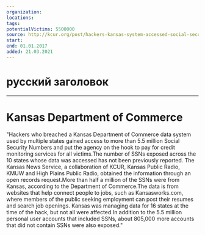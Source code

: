 ```yaml
---
organization: 
locations: 
tags: 
potentialVictims: 5500000
source: http://kcur.org/post/hackers-kansas-system-accessed-social-security-numbers-millions-10-states#stream/0
start: 
end: 01.01.2017
added: 21.03.2021
---
```


# русский заголовок

---

# Kansas Department of Commerce

"Hackers who breached a Kansas Department of Commerce data system used by multiple states gained access to more than 5.5 million Social Security Numbers and put the agency on the hook to pay for credit monitoring services for all victims.The number of SSNs exposed across the 10 states whose data was accessed has not been previously reported. The Kansas News Service, a collaboration of KCUR, Kansas Public Radio, KMUW and High Plains Public Radio, obtained the information through an open records request.More than half a million of the SSNs were from Kansas, according to the Department of Commerce.The data is from websites that help connect people to jobs, such as Kansasworks.com, where members of the public seeking employment can post their resumes and search job openings. Kansas was managing data for 16 states at the time of the hack, but not all were affected.In addition to the 5.5 million personal user accounts that included SSNs, about 805,000 more accounts that did not contain SSNs were also exposed."
